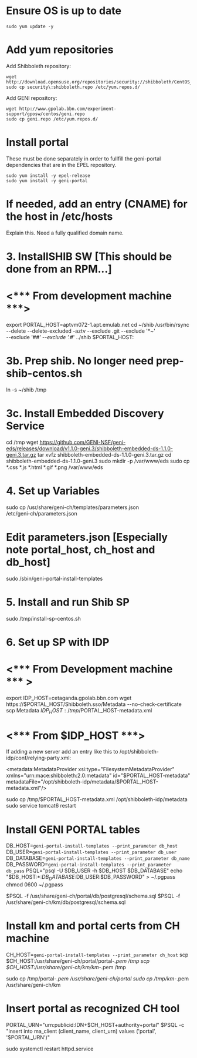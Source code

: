 # Ensure OS is up to date

```shell
sudo yum update -y
```

# Add yum repositories

Add Shibboleth repository:

```shell
wget http://download.opensuse.org/repositories/security://shibboleth/CentOS_7/security:shibboleth.repo
sudo cp security\:shibboleth.repo /etc/yum.repos.d/
```

Add GENI repository:

```shell
wget http://www.gpolab.bbn.com/experiment-support/gposw/centos/geni.repo
sudo cp geni.repo /etc/yum.repos.d/
```

# Install portal

These must be done separately in order to fullfill the geni-portal
dependencies that are in the EPEL repository.

```shell
sudo yum install -y epel-release
sudo yum install -y geni-portal
```

# If needed, add an entry (CNAME) for the host in /etc/hosts

Explain this. Need a fully qualified domain name.

# 3. InstallSHIB SW [This should be done from an RPM...]
# <*** From development machine ***>
export PORTAL_HOST=aptvm072-1.apt.emulab.net
cd ~/shib
/usr/bin/rsync --delete --delete-excluded -aztv --exclude .git --exclude '*~' \
               --exclude '#*#' --exclude '.#*' ../shib $PORTAL_HOST:


# 3b. Prep shib. No longer need prep-shib-centos.sh
ln -s ~/shib /tmp

# 3c. Install Embedded Discovery Service
cd /tmp
wget https://github.com/GENI-NSF/geni-eds/releases/download/v1.1.0-geni.3/shibboleth-embedded-ds-1.1.0-geni.3.tar.gz
tar xvfz shibboleth-embedded-ds-1.1.0-geni.3.tar.gz
cd shibboleth-embedded-ds-1.1.0-geni.3
sudo mkdir -p /var/www/eds
sudo cp *.css *.js *.html *.gif *.png /var/www/eds

# 4. Set up Variables
sudo cp /usr/share/geni-ch/templates/parameters.json \
        /etc/geni-ch/parameters.json
# Edit parameters.json [Especially note portal_host, ch_host and db_host]
sudo /sbin/geni-portal-install-templates

# 5. Install and run Shib SP
sudo /tmp/install-sp-centos.sh

# 6. Set up SP with IDP
# <*** From Development machine *** >

export IDP_HOST=cetaganda.gpolab.bbn.com
wget https://$PORTAL_HOST/Shibboleth.sso/Metadata --no-check-certificate
scp Metadata $IDP_HOST:/tmp/$PORTAL_HOST-metadata.xml

# <*** From $IDP_HOST ***>

If adding a new server add an entry like this to
/opt/shibboleth-idp/conf/relying-party.xml:

  <metadata:MetadataProvider xsi:type="FilesystemMetadataProvider"
    xmlns="urn:mace:shibboleth:2.0:metadata"
    id="$PORTAL_HOST-metadata"
    metadataFile="/opt/shibboleth-idp/metadata/$PORTAL_HOST-metadata.xml"/>

sudo cp /tmp/$PORTAL_HOST-metadata.xml /opt/shibboleth-idp/metadata
sudo service tomcat6 restart


# Install GENI PORTAL tables
DB_HOST=`geni-portal-install-templates --print_parameter db_host`
DB_USER=`geni-portal-install-templates --print_parameter db_user`
DB_DATABASE=`geni-portal-install-templates --print_parameter db_name`
DB_PASSWORD=`geni-portal-install-templates --print_parameter db_pass`
PSQL="psql -U $DB_USER -h $DB_HOST $DB_DATABASE"
echo "$DB_HOST:*:$DB_DATABASE:$DB_USER:$DB_PASSWORD"  > ~/.pgpass
chmod 0600 ~/.pgpass

$PSQL -f /usr/share/geni-ch/portal/db/postgresql/schema.sql
$PSQL -f /usr/share/geni-ch/km/db/postgresql/schema.sql

# Install km and portal certs from CH machine
CH_HOST=`geni-portal-install-templates --print_parameter ch_host`
scp $CH_HOST:/usr/share/geni-ch/portal/portal-*.pem /tmp
scp $CH_HOST:/usr/share/geni-ch/km/km-*.pem /tmp

sudo cp /tmp/portal-*.pem /usr/share/geni-ch/portal
sudo cp /tmp/km-*.pem /usr/share/geni-ch/km

# Insert portal as recognized CH tool
PORTAL_URN="urn:publicid:IDN+$CH_HOST+authority+portal"
$PSQL -c "insert into ma_client (client_name, client_urn) values ('portal', '$PORTAL_URN')"

sudo systemctl restart httpd.service
